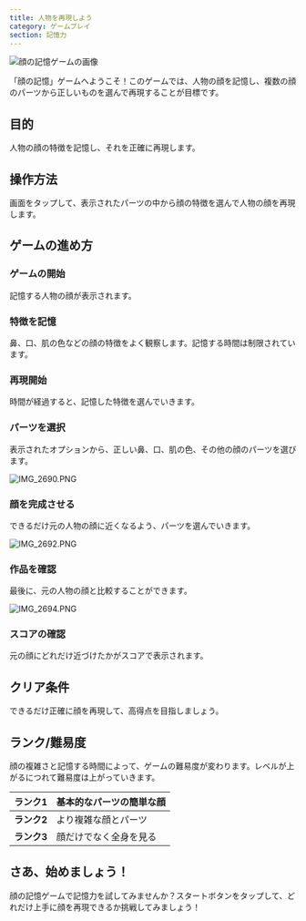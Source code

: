 ```yaml
---
title: 人物を再現しよう
category: ゲームプレイ
section: 記憶力
---
```

![顔の記憶ゲームの画像](https://help.studycat.com/hc/article_attachments/34824961331481)

「顔の記憶」ゲームへようこそ！このゲームでは、人物の顔を記憶し、複数の顔のパーツから正しいものを選んで再現することが目標です。

## 目的

人物の顔の特徴を記憶し、それを正確に再現します。

## 操作方法

画面をタップして、表示されたパーツの中から顔の特徴を選んで人物の顔を再現します。

## ゲームの進め方

### ゲームの開始

記憶する人物の顔が表示されます。

### 特徴を記憶

鼻、口、肌の色などの顔の特徴をよく観察します。記憶する時間は制限されています。

### 再現開始

時間が経過すると、記憶した特徴を選んでいきます。

### パーツを選択

表示されたオプションから、正しい鼻、口、肌の色、その他の顔のパーツを選びます。

![IMG_2690.PNG](https://help.studycat.com/hc/article_attachments/34824961340697)

### 顔を完成させる

できるだけ元の人物の顔に近くなるよう、パーツを選んでいきます。

![IMG_2692.PNG](https://help.studycat.com/hc/article_attachments/34824961345177)

### 作品を確認

最後に、元の人物の顔と比較することができます。

![IMG_2694.PNG](https://help.studycat.com/hc/article_attachments/34824961349017)

### スコアの確認

元の顔にどれだけ近づけたかがスコアで表示されます。

## クリア条件

できるだけ正確に顔を再現して、高得点を目指しましょう。

## ランク/難易度

顔の複雑さと記憶する時間によって、ゲームの難易度が変わります。レベルが上がるにつれて難易度は上がっていきます。

| **ランク1** | 基本的なパーツの簡単な顔 |
| --- | --- |
| **ランク2** | より複雑な顔とパーツ |
| **ランク3** | 顔だけでなく全身を見る |

## さあ、始めましょう！

顔の記憶ゲームで記憶力を試してみませんか？スタートボタンをタップして、どれだけ上手に顔を再現できるか挑戦してみましょう！